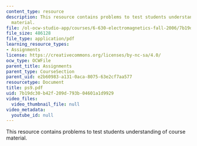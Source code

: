 ```yaml
---
content_type: resource
description: This resource contains problems to test students understanding of course
  material.
file: /ol-ocw-studio-app/courses/6-630-electromagnetics-fall-2006/7b19dc30b42f209d793b04601a1d9929_ps9.pdf
file_size: 486128
file_type: application/pdf
learning_resource_types:
- Assignments
license: https://creativecommons.org/licenses/by-nc-sa/4.0/
ocw_type: OCWFile
parent_title: Assignments
parent_type: CourseSection
parent_uid: e2b60983-a131-0aca-8075-63e2cf7aa577
resourcetype: Document
title: ps9.pdf
uid: 7b19dc30-b42f-209d-793b-04601a1d9929
video_files:
  video_thumbnail_file: null
video_metadata:
  youtube_id: null
---
```

This resource contains problems to test students understanding of course material.